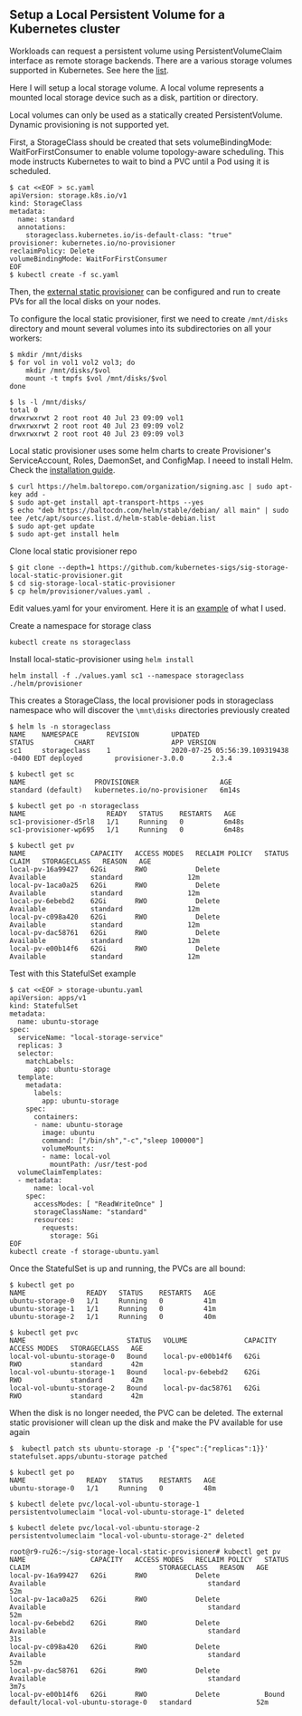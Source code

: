 ## Setup a Local Persistent Volume for a Kubernetes cluster

Workloads can request a persistent volume using PersistentVolumeClaim interface as remote storage backends.
There are a various storage volumes supported in Kubernetes. See here the [list](https://kubernetes.io/docs/concepts/storage/volumes/).

Here I will setup a local storage volume. A local volume represents a mounted local storage device such as a disk, partition or directory.

Local volumes can only be used as a statically created PersistentVolume. Dynamic provisioning is not supported yet.

First, a StorageClass should be created that sets volumeBindingMode: WaitForFirstConsumer to enable volume topology-aware scheduling. This mode instructs Kubernetes to wait to bind a PVC until a Pod using it is scheduled.

```
$ cat <<EOF > sc.yaml
apiVersion: storage.k8s.io/v1
kind: StorageClass
metadata:
  name: standard
  annotations:
    storageclass.kubernetes.io/is-default-class: "true"
provisioner: kubernetes.io/no-provisioner
reclaimPolicy: Delete
volumeBindingMode: WaitForFirstConsumer
EOF
$ kubectl create -f sc.yaml
```
Then, the [external static provisioner](https://github.com/kubernetes-sigs/sig-storage-local-static-provisioner#user-guide) can be configured and run to create PVs for all the local disks on your nodes.

To configure the local static provisioner, first we need to create `/mnt/disks` directory and mount several volumes into its subdirectories on all your workers:

```
$ mkdir /mnt/disks
$ for vol in vol1 vol2 vol3; do
    mkdir /mnt/disks/$vol
    mount -t tmpfs $vol /mnt/disks/$vol
done

$ ls -l /mnt/disks/
total 0
drwxrwxrwt 2 root root 40 Jul 23 09:09 vol1
drwxrwxrwt 2 root root 40 Jul 23 09:09 vol2
drwxrwxrwt 2 root root 40 Jul 23 09:09 vol3
```

Local static provisioner uses some helm charts to create Provisioner's ServiceAccount, Roles, DaemonSet, and ConfigMap.
I neeed to install Helm. Check the [installation guide](https://helm.sh/docs/intro/install/).

```
$ curl https://helm.baltorepo.com/organization/signing.asc | sudo apt-key add -
$ sudo apt-get install apt-transport-https --yes
$ echo "deb https://baltocdn.com/helm/stable/debian/ all main" | sudo tee /etc/apt/sources.list.d/helm-stable-debian.list
$ sudo apt-get update
$ sudo apt-get install helm
```

Clone local static provisioner repo

```
$ git clone --depth=1 https://github.com/kubernetes-sigs/sig-storage-local-static-provisioner.git
$ cd sig-storage-local-static-provisioner
$ cp helm/provisioner/values.yaml .
```

Edit values.yaml for your enviroment. Here it is an [example](https://github.com/ovaleanu/kubernetes/blob/master/storage/values.yaml) of what I used.

Create a namespace for storage class

```
kubectl create ns storageclass
```

Install local-static-provisioner using `helm install`

```
helm install -f ./values.yaml sc1 --namespace storageclass ./helm/provisioner
```

This creates a StorageClass, the local provisioner pods in storageclass namespace who will discover the `\mnt\disks` directories previously created

```
$ helm ls -n storageclass
NAME    NAMESPACE       REVISION        UPDATED                                 STATUS          CHART                   APP VERSION
sc1     storageclass    1               2020-07-25 05:56:39.109319438 -0400 EDT deployed        provisioner-3.0.0       2.3.4

$ kubectl get sc
NAME                 PROVISIONER                    AGE
standard (default)   kubernetes.io/no-provisioner   6m14s

$ kubectl get po -n storageclass
NAME                    READY   STATUS    RESTARTS   AGE
sc1-provisioner-d5rl8   1/1     Running   0          6m48s
sc1-provisioner-wp695   1/1     Running   0          6m48s

$ kubectl get pv
NAME                CAPACITY   ACCESS MODES   RECLAIM POLICY   STATUS      CLAIM   STORAGECLASS   REASON   AGE
local-pv-16a99427   62Gi       RWO            Delete           Available           standard                12m
local-pv-1aca0a25   62Gi       RWO            Delete           Available           standard                12m
local-pv-6ebebd2    62Gi       RWO            Delete           Available           standard                12m
local-pv-c098a420   62Gi       RWO            Delete           Available           standard                12m
local-pv-dac58761   62Gi       RWO            Delete           Available           standard                12m
local-pv-e00b14f6   62Gi       RWO            Delete           Available           standard                12m
```

Test with this StatefulSet example

```
$ cat <<EOF > storage-ubuntu.yaml
apiVersion: apps/v1
kind: StatefulSet
metadata:
  name: ubuntu-storage
spec:
  serviceName: "local-storage-service"
  replicas: 3
  selector:
    matchLabels:
      app: ubuntu-storage
  template:
    metadata:
      labels:
        app: ubuntu-storage
    spec:
      containers:
      - name: ubuntu-storage
        image: ubuntu
        command: ["/bin/sh","-c","sleep 100000"]
        volumeMounts:
        - name: local-vol
          mountPath: /usr/test-pod
  volumeClaimTemplates:
  - metadata:
      name: local-vol
    spec:
      accessModes: [ "ReadWriteOnce" ]
      storageClassName: "standard"
      resources:
        requests:
          storage: 5Gi
EOF
kubectl create -f storage-ubuntu.yaml
```

Once the StatefulSet is up and running, the PVCs are all bound:

```
$ kubectl get po
NAME               READY   STATUS    RESTARTS   AGE
ubuntu-storage-0   1/1     Running   0          41m
ubuntu-storage-1   1/1     Running   0          41m
ubuntu-storage-2   1/1     Running   0          40m

$ kubectl get pvc
NAME                         STATUS   VOLUME              CAPACITY   ACCESS MODES   STORAGECLASS   AGE
local-vol-ubuntu-storage-0   Bound    local-pv-e00b14f6   62Gi       RWO            standard       42m
local-vol-ubuntu-storage-1   Bound    local-pv-6ebebd2    62Gi       RWO            standard       42m
local-vol-ubuntu-storage-2   Bound    local-pv-dac58761   62Gi       RWO            standard       42m
```

When the disk is no longer needed, the PVC can be deleted. The external static provisioner will clean up the disk and make the PV available for use again

```
$  kubectl patch sts ubuntu-storage -p '{"spec":{"replicas":1}}'
statefulset.apps/ubuntu-storage patched

$ kubectl get po
NAME               READY   STATUS    RESTARTS   AGE
ubuntu-storage-0   1/1     Running   0          48m
```
```
$ kubectl delete pvc/local-vol-ubuntu-storage-1
persistentvolumeclaim "local-vol-ubuntu-storage-1" deleted

$ kubectl delete pvc/local-vol-ubuntu-storage-2
persistentvolumeclaim "local-vol-ubuntu-storage-2" deleted

root@r9-ru26:~/sig-storage-local-static-provisioner# kubectl get pv
NAME                CAPACITY   ACCESS MODES   RECLAIM POLICY   STATUS      CLAIM                                STORAGECLASS   REASON   AGE
local-pv-16a99427   62Gi       RWO            Delete           Available                                        standard                52m
local-pv-1aca0a25   62Gi       RWO            Delete           Available                                        standard                52m
local-pv-6ebebd2    62Gi       RWO            Delete           Available                                        standard                31s
local-pv-c098a420   62Gi       RWO            Delete           Available                                        standard                52m
local-pv-dac58761   62Gi       RWO            Delete           Available                                        standard                3m7s
local-pv-e00b14f6   62Gi       RWO            Delete           Bound       default/local-vol-ubuntu-storage-0   standard                52m
```
